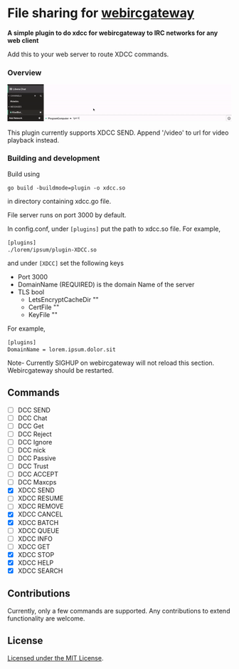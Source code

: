 # File sharing for [webircgateway](https://github.com/kiwiirc/webircgateway)
**A simple plugin to do xdcc for webircgateway to IRC networks for any web client**

Add this to your web server to route XDCC commands.

### Overview
![demo](./demo.gif)

This plugin currently supports XDCC SEND. Append '/video' to url for video playback instead.


### Building and development

Build using
```console
go build -buildmode=plugin -o xdcc.so
```
in directory containing xdcc.go file.

File server runs on port 3000 by default.

In config.conf,
under ```[plugins]``` put the path to xdcc.so file.
For example,
```console
[plugins]
./lorem/ipsum/plugin-XDCC.so
```
and under ``[XDCC]`` set the following keys
- Port     3000
- DomainName (REQUIRED) is the domain Name of the server
- TLS bool
  - LetsEncryptCacheDir ""
  - CertFile ""
  - KeyFile ""

For example,
```console
[plugins]
DomainName = lorem.ipsum.dolor.sit
```

Note- Currently SIGHUP on webircgateway will not reload this section. Webircgateway should be restarted.
## Commands
- [ ] DCC SEND
- [ ] DCC Chat
- [ ] DCC Get
- [ ] DCC Reject
- [ ] DCC Ignore
- [ ] DCC nick
- [ ] DCC Passive
- [ ] DCC Trust
- [ ] DCC ACCEPT
- [ ] DCC Maxcps 
- [x] XDCC SEND
- [ ] XDCC RESUME
- [ ] XDCC REMOVE
- [x] XDCC CANCEL
- [x] XDCC BATCH
- [ ] XDCC QUEUE
- [ ] XDCC INFO
- [ ] XDCC GET
- [x] XDCC STOP
- [x] XDCC HELP
- [x] XDCC SEARCH
## Contributions
Currently, only a few commands are supported. Any contributions to extend functionality are welcome.

## License
[ Licensed under the MIT License](LICENSE).

